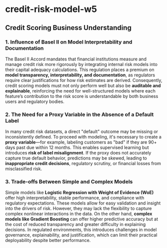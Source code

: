 # credit-risk-model-w5
<section>
  <h2>Credit Scoring Business Understanding</h2>

  <h3>1. Influence of Basel II on Model Interpretability and Documentation</h3>
  <p>
    The Basel II Accord mandates that financial institutions measure and manage credit risk more rigorously by integrating internal risk models into their capital adequacy calculations. This regulation places a premium on 
    <strong>model transparency, interpretability, and documentation</strong>, as regulators require clear justifications for how risk estimates are derived.
    Consequently, credit scoring models must not only perform well but also be 
    <strong>auditable and explainable</strong>, reinforcing the need for well-structured models where each feature’s contribution to the risk score is understandable by both business users and regulatory bodies.
  </p>

  <h3>2. The Need for a Proxy Variable in the Absence of a Default Label</h3>
  <p>
    In many credit risk datasets, a direct "default" outcome may be missing or inconsistently defined. To proceed with modeling, it's necessary to create a 
    <strong>proxy variable</strong>—for example, labeling customers as "bad" if they are 90+ days past due within 12 months. 
    This enables supervised learning but introduces 
    <strong>risk of label misalignment</strong>. 
    If the proxy does not accurately capture true default behavior, predictions may be skewed, leading to 
    <strong>inappropriate credit decisions</strong>, regulatory scrutiny, or financial losses from misclassified risk.
  </p>

  <h3>3. Trade-offs Between Simple and Complex Models</h3>
  <p>
    Simple models like 
    <strong>Logistic Regression with Weight of Evidence (WoE)</strong> offer high interpretability, stable performance, and compliance with regulatory expectations. 
    These models allow for easy validation and insight into the drivers of risk. However, they may lack the flexibility to capture complex nonlinear interactions in the data.
    On the other hand, 
    <strong>complex models like Gradient Boosting</strong> can offer higher predictive accuracy but at the cost of reduced transparency and greater difficulty in explaining decisions. 
    In regulated environments, this introduces challenges in model governance, explainability, and justification, which can limit their practical deployability despite better performance.
  </p>
</section>
